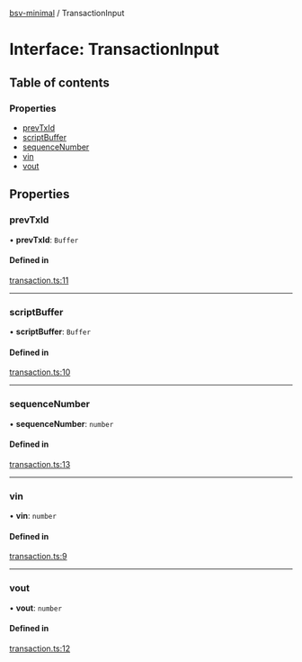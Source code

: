 [bsv-minimal](../README.md) / TransactionInput

# Interface: TransactionInput

## Table of contents

### Properties

- [prevTxId](TransactionInput.md#prevtxid)
- [scriptBuffer](TransactionInput.md#scriptbuffer)
- [sequenceNumber](TransactionInput.md#sequencenumber)
- [vin](TransactionInput.md#vin)
- [vout](TransactionInput.md#vout)

## Properties

### prevTxId

• **prevTxId**: `Buffer`

#### Defined in

[transaction.ts:11](https://github.com/kevinejohn/bsv-minimal/blob/master/src/transaction.ts#L11)

___

### scriptBuffer

• **scriptBuffer**: `Buffer`

#### Defined in

[transaction.ts:10](https://github.com/kevinejohn/bsv-minimal/blob/master/src/transaction.ts#L10)

___

### sequenceNumber

• **sequenceNumber**: `number`

#### Defined in

[transaction.ts:13](https://github.com/kevinejohn/bsv-minimal/blob/master/src/transaction.ts#L13)

___

### vin

• **vin**: `number`

#### Defined in

[transaction.ts:9](https://github.com/kevinejohn/bsv-minimal/blob/master/src/transaction.ts#L9)

___

### vout

• **vout**: `number`

#### Defined in

[transaction.ts:12](https://github.com/kevinejohn/bsv-minimal/blob/master/src/transaction.ts#L12)
